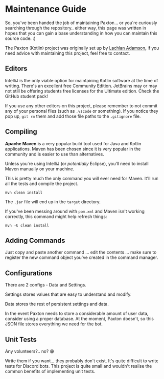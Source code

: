 # Maintenance Guide

So, you've been handed the job of maintaining Paxton... or you're curiously searching through the repository.. either way, this page was written in hopes that you can gain a base understanding in how you can maintain this source code. :)

The Paxton (Kotlin) project was originally set up by [Lachlan Adamson](https://github.com/lokka30/), if you need advice with maintaining this project, feel free to contact. 

## Editors

IntelliJ is the only viable option for maintaining Kotlin software at the time of writing. There's an excellent free Community Edition. JetBrains may or may not still be offering students free licenses for the Ultimate edition. Check the GitHub student pack!

If you use any other editors on this project, please remember to not commit any of your personal files (such as `.vscode` or something). If you notice they pop up, `git rm` them and add those file paths to the `.gitignore` file.

## Compiling

**Apache Maven** is a very popular build tool used for Java and Kotlin applications. Maven has been chosen since it is very popular in the community and is easier to use than alternatives.

Unless you're using IntelliJ (or *potentially* Eclipse), you'll need to install Maven manually on your machine.

This is pretty much the only command you will ever need for Maven. It'll run all the tests and compile the project.

```shell
mvn clean install
```

The `.jar` file will end up in the `target` directory.

If you've been messing around with `pom.xml` and Maven isn't working correctly, this command might help refresh things:

```shell
mvn -U clean install
```

## Adding Commands

Just copy and paste another command ... edit the contents ... make sure to register the new command object you've created in the command manager.

## Configurations

There are 2 configs - Data and Settings.

Settings stores values that are easy to understand and modify.

Data stores the rest of persistent settings and data.

In the event Paxton needs to store a considerable amount of user data, consider using a proper database. At the moment, Paxton doesn't, so this JSON file stores everything we need for the bot.

## Unit Tests

Any volunteers?.. no? 😁

Write them if you want... they probably don't exist. It's quite difficult to write tests for Discord bots. This project is quite small and wouldn't realise the common benefits of implementing unit tests.
